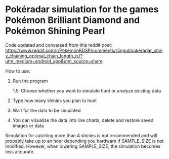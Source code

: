 # Pokéradar simulation for the games Pokémon Brilliant Diamond and Pokémon Shining Pearl

Code updated and conversed from this reddit post: https://www.reddit.com/r/PokemonBDSP/comments/r5ngul/pokéradar_shiny_chaining_optimal_chain_length_is/?utm_medium=android_app&utm_source=share

How to use:

1. Run the program

   1.5. Choose whether you want to simulate hunt or analyze existing data

2. Type how many shinies you plan to hunt
3. Wait for the data to be simulated
4. You can visualize the data into line charts, delete and restore saved images or data

Simulation for catching more than 4 shinies is not recommended and will propably take up to an hour depending you hardware if SAMPLE_SIZE is not modified. However, when lowering SAMPLE_SIZE, the simulation becomes less accurate.
